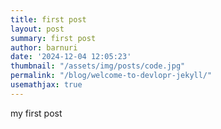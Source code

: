 ```yaml
---
title: first post
layout: post
summary: first post
author: barnuri
date: '2024-12-04 12:05:23'
thumbnail: "/assets/img/posts/code.jpg"
permalink: "/blog/welcome-to-devlopr-jekyll/"
usemathjax: true
---
```


my first post
